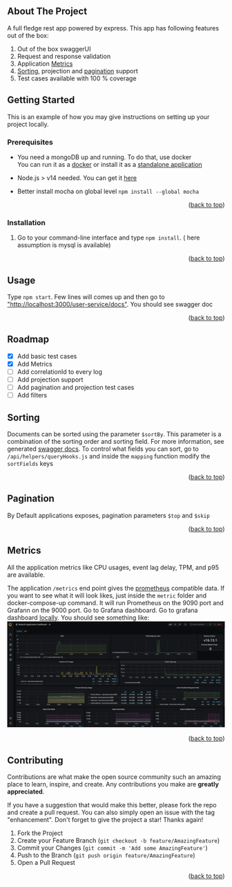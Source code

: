 <!-- ABOUT THE PROJECT -->

<div id="top"></div>

## About The Project

A full fledge rest app powered by express. This app has following features out of the box:  

1. Out of the box swaggerUI
2. Request and response validation
3. Application [Metrics](#metrics)
4. [Sorting](#sorting), projection and [pagination](#pagination) support
5. Test cases available with 100 % coverage

<!-- GETTING STARTED -->

## Getting Started

This is an example of how you may give instructions on setting up your project locally.

### Prerequisites

- You need a mongoDB up and running. To do that, use docker  
  You can run it as a [docker](https://hub.docker.com/_/mongo) or install it as a [standalone application](https://www.mongodb.com/try/download/community)

- Node.js > v14 needed. You can get it [here](https://nodejs.org/en/download/)
- Better install mocha on global level `npm install --global mocha`

<p align="right">(<a href="#top">back to top</a>)</p>

### Installation

1. Go to your command-line interface and type `npm install`. ( here assumption is mysql is available)

<p align="right">(<a href="#top">back to top</a>)</p>

<!-- USAGE EXAMPLES -->

## Usage

Type `npm start`. Few lines will comes up and then go to ["http://localhost:3000/user-service/docs"](http://localhost:3000/user-service/docs/#/). You should see swagger doc

<p align="right">(<a href="#top">back to top</a>)</p>

<!-- ROADMAP -->

## Roadmap

- [X] Add basic test cases
- [X] Add Metrics
- [ ] Add correlationId to every log
- [ ] Add projection support
- [ ] Add pagination and projection test cases
- [ ] Add filters

<!-- Sorting -->
## Sorting

Documents can be sorted using the parameter `$sortBy`. This parameter is a combination of the sorting order and sorting field. For more information, see generated [swagger docs](http://localhost:3000/user-service/docs/#/). To control what fields you can sort, go to `/api/helpers/queryHooks.js` and inside the `mapping` function modify the `sortFields` keys

<p align="right">(<a href="#top">back to top</a>)</p>

<!-- Pagination -->
## Pagination
 By Default applications exposes, pagination parameters `$top` and `$skip`

 <p align="right">(<a href="#top">back to top</a>)</p>

<!-- Application Metrics -->
## Metrics

All the application metrics like CPU usages, event lag delay, TPM, and p95 are available.

The application `/metrics` end point gives the [prometheus](https://prometheus.io/) compatible data. If you want to see what it will look likes, just inside the `metric` folder and docker-compose-up command. It will run Prometheus on the 9090 port and Grafann on the 9000 port. Go to Grafana dashboard. Go to grafana dashboard [locally](http://localhost:9000/). You should see something like:
![Sample Grafan Dashboard](metrics/Capture.PNG "Sample Grafan Dashboard")

<p align="right">(<a href="#top">back to top</a>)</p>

<!-- CONTRIBUTING -->
## Contributing

Contributions are what make the open source community such an amazing place to learn, inspire, and create. Any contributions you make are **greatly appreciated**.

If you have a suggestion that would make this better, please fork the repo and create a pull request. You can also simply open an issue with the tag "enhancement".
Don't forget to give the project a star! Thanks again!

1. Fork the Project
2. Create your Feature Branch (`git checkout -b feature/AmazingFeature`)
3. Commit your Changes (`git commit -m 'Add some AmazingFeature'`)
4. Push to the Branch (`git push origin feature/AmazingFeature`)
5. Open a Pull Request

<p align="right">(<a href="#top">back to top</a>)</p>
